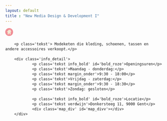 ```yaml
---
layout: default
title : "New Media Design & Development I"
---
```


<div class='hoofdpagina_titel' id='winkelpagina'>

</div>

<div class='homebutton_kledingwinkels'><a href="index.html" class='roze'>
        <img src="images/roze.png" height='25px'>
</a></div>

<div id="content_winkel">

</div>

<div class='container_detail' id='contentdetail'>

        <p class='tekst'> Modeketen die kleding, schoenen, tassen en andere accessoires verkoopt.</p>

        <div class='info_detail'>        
                <p class='tekst info_bold' id='bold_roze'>Openingsuren</p>
                <p class='tekst'>Maandag - donderdag:</p> 
                <p class='tekst margin_onder'>9:30 - 18:00</p>
                <p class='tekst'>Vrijdag - zaterdag:</p> 
                <p class='tekst margin_onder'>9:30 - 18:30</p>
                <p class='tekst'>Zondag: gesloten</p>
                
                <p class='tekst info_bold' id='bold_roze'>Locatie</p>
                <p class='tekst verdwijn'>Donkersteeg 11, 9000 Gent</p>
                <div class='map_div' id='map_divv'></div>
        </div>
</div>

<script src="js/winkel.js"></script>


